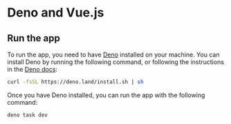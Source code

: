 # Deno and Vue.js

## Run the app

To run the app, you need to have [Deno](https://deno.land/) installed on your machine. You can install Deno by running the following command, or following the instructions in the [Deno docs](https://docs.deno.com/runtime/):

```bash
curl -fsSL https://deno.land/install.sh | sh
```

Once you have Deno installed, you can run the app with the following command:

```bash
deno task dev
```

